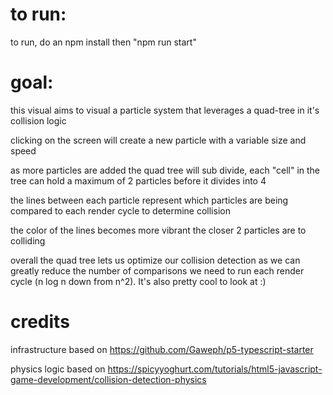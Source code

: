 # to run:

to run, do an npm install then "npm run start"

# goal:

this visual aims to visual a particle system that leverages a quad-tree in it's collision logic

clicking on the screen will create a new particle with a variable size and speed

as more particles are added the quad tree will sub divide, each "cell" in the tree can hold a maximum of 2 particles before it divides into 4

the lines between each particle represent which particles are being compared to each render cycle to determine collision 

the color of the lines becomes more vibrant the closer 2 particles are to colliding

overall the quad tree lets us optimize our collision detection as we can greatly reduce the number of comparisons we need to run each render cycle (n log n down from n^2). It's also pretty cool to look at :)


# credits
 infrastructure based on https://github.com/Gaweph/p5-typescript-starter

 physics logic based on https://spicyyoghurt.com/tutorials/html5-javascript-game-development/collision-detection-physics